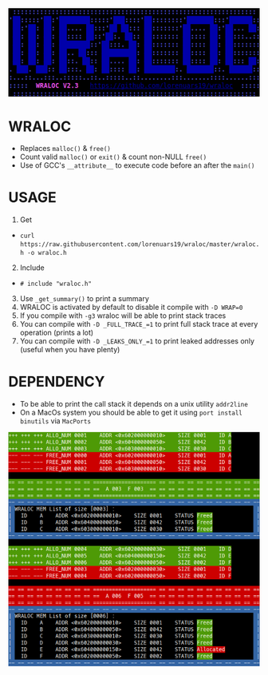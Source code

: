 <img src="wraloc_logo.png">

# WRALOC
- Replaces `malloc()` & `free()`
- Count valid `malloc()` or `exit()` & count non-NULL `free()`
- Use of GCC's `__attribute__` to execute code before an after the `main()`

# USAGE
1. Get
  - `curl https://raw.githubusercontent.com/lorenuars19/wraloc/master/wraloc.h -o wraloc.h`
2. Include
  - ` # include "wraloc.h" `
3. Use ` _get_summary() ` to print a summary
4. WRALOC is activated by default to disable it compile with ` -D WRAP=0 `
5. If you compile with ` -g3 ` wraloc will be able to print stack traces
6. You can compile with ` -D _FULL_TRACE_=1 ` to print full stack trace at every operation (prints a lot)
7. You can compile with ` -D _LEAKS_ONLY_=1 ` to print leaked addresses only (useful when you have plenty)
# DEPENDENCY
- To be able to print the call stack it depends on a unix utility `addr2line`
- On a MacOs system you should be able to get it using `port install binutils` via `MacPorts`

<img src="Wraloc_demo.png">
